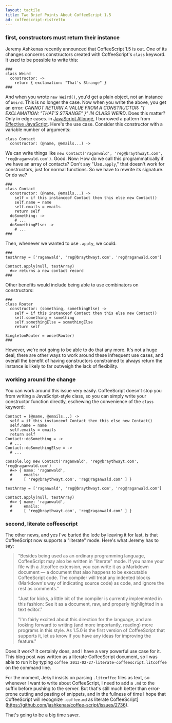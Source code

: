 ```yaml
---
layout: tactile
title: Two Brief Points About CoffeeScript 1.5
ad: coffeescript-ristretto
---
```


### first, constructors must return their instance

Jeremy Ashkenas recently announced that CoffeeScript 1.5 is out. One of its changes concerns constructors created with CoffeeScript's `class` keyword. It used to be possible to write this:

    ###
    class Weird
      constructor: ->
        return { exclamation: "That's Strange" }
    ###
        
And when you wrote `new Weird()`, you'd get a plain object, not an instance of `Weird`. This is no longer the case. Now when you write the above, you get an error: *CANNOT RETURN A VALUE FROM A CONSTRUCTOR: "{ EXCLAMATION: "THAT'S STRANGE" }" IN CLASS WEIRD*. Does this matter? Only in edge cases. in [JavaScript Allongé][ja], I borrowed a pattern from [Effective JavaScript](http://effectivejs.com). Here's the use case. Consider this constructor with a variable number of arguments:

[ja]: http://leanpub.com/javascript-allonge

    class Contact
      constructor: (@name, @emails...) ->
        
We can write things like `new Contact('raganwald', 'reg@braythwayt.com', 'reg@raganwald.com')`. Good. Now: How do we call this programmatically if we have an array of contacts? Don't say "Use`.apply`," that doesn't work for constructors, just for normal functions. So we have to rewrite its signature. Or do we?

    ###
    class Contact
      constructor: (@name, @emails...) ->
        self = if this instanceof Contact then this else new Contact()
        self.name = name
        self.emails = emails
        return self
      doSomething: ->
        # ...
      doSomethingElse: ->
        # ...
    ###
        
Then, whenever we wanted to use `.apply`, we could:

    ### 
    testArray = ['raganwald', 'reg@braythwayt.com', 'reg@raganwald.com']
  
    Contact.apply(null, testArray)
      #=> returns a new contact record
    ###
        
Other benefits would include being able to use combinators on constructors:

    ###
    class Router
      constructor: (something, somethingElse) ->
        self = if this instanceof Contact then this else new Contact()
        self.something = something
        self.somethingElse = somethingElse
        return self
    
    SingletonRouter = once(Router)
    ###

However, we're not going to be able to do that any more. It's not a huge deal, there are other ways to work around these infrequent use cases, and overall the benefit of having constructors constrained to always return the instance is likely to far outweigh the lack of flexibility.

### working around the change

You can work around this issue very easily. CoffeeScript doesn't stop you from writing a JavaScript-style class, so you can simply write your constructor function directly, eschewing the convenience of the `class` keyword:

    Contact = (@name, @emails...) ->
      self = if this instanceof Contact then this else new Contact()
      self.name = name
      self.emails = emails
      return self
    Contact::doSomething = ->
      # ...
    Contact::doSomethingElse = ->
      # ...
      
    console.log new Contact('raganwald', 'reg@braythwayt.com', 'reg@raganwald.com')
      #=> { name: 'raganwald',
      #     emails: 
      #     [ 'reg@braythwayt.com', 'reg@raganwald.com' ] }

    testArray = ['raganwald', 'reg@braythwayt.com', 'reg@raganwald.com']
  
    Contact.apply(null, testArray)
      #=> { name: 'raganwald',
      #     emails: 
      #     [ 'reg@braythwayt.com', 'reg@raganwald.com' ] }
      
### second, literate coffeescript

The other news, and yes I've buried the lede by leaving it for last, is that CoffeeScript now supports a "literate" mode. Here's what Jeremy has to say:

> "Besides being used as an ordinary programming language, CoffeeScript may also be written in "literate" mode. If you name your file with a  .litcoffee extension, you can write it as a Markdown document — a document that also happens to be executable CoffeeScript code. The compiler will treat any indented blocks (Markdown's way of indicating source code) as code, and ignore the rest as comments."
>
> "Just for kicks, a little bit of the compiler is currently implemented in this fashion: See it as a document, raw, and properly highlighted in a text editor."
>
> "I'm fairly excited about this direction for the language, and am looking forward to writing (and more importantly, reading) more programs in this style. As 1.5.0 is the first version of CoffeeScript that supports it, let us know if you have any ideas for improving the feature."

Does it work? It certainly does, and I have a very powerful use case for it. This blog post was written as a literate CoffeeScript document, so I was able to run it by typing `coffee 2013-02-27-literate-coffeescript.litcoffee` on the command line.

For the moment, Jekyll insists on parsing  `.litcoffee` files as text, so whenever I want to write about CoffeeScript, I need to add a `.md` to the suffix before pushing to the server. But that's still much better than error-prone cutting and pasting of snippets, and in the fullness of time I hope that CoffeeScript will recognize `.coffee.md` as literate CoffeeScript](https://github.com/jashkenas/coffee-script/issues/2736).

That's going to be a big time saver.